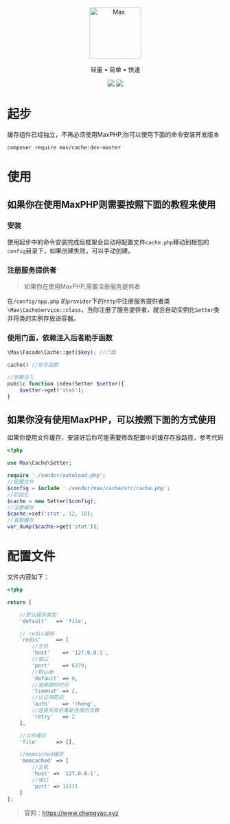 <br>

<p align="center">
<img src="https://raw.githubusercontent.com/topyao/max/master/public/favicon.ico" width="120" alt="Max">
</p>

<p align="center">轻量 • 简单 • 快速</p>

<p align="center">
<img src="https://img.shields.io/badge/php-%3E%3D7.2.0-brightgreen">
<img src="https://img.shields.io/badge/license-apache%202-blue">
</p>

# 起步
缓存组件已经独立，不再必须使用MaxPHP,你可以使用下面的命令安装开发版本

```
composer require max/cache:dev-master
```

# 使用

## 如果你在使用MaxPHP则需要按照下面的教程来使用

### 安装
使用起步中的命令安装完成后框架会自动将配置文件`cache.php`移动到根包的`config`目录下，如果创建失败，可以手动创建。

### 注册服务提供者
> 如果你在使用MaxPHP,需要注册服务提供者

在`/config/app.php` 的`provider`下的`http`中注册服务提供者类`\Max\CacheService::class`，当你注册了服务提供者，就会自动实例化`Setter`类并将类的实例存放进容器。

### 使用门面，依赖注入后者助手函数

```php
\Max\Facade\Cache::get($key); //门面

cache() //助手函数

//依赖注入
pubilc function index(Setter $setter){
    $setter->get('stat');
}
```

## 如果你没有使用MaxPHP，可以按照下面的方式使用

如果你使用文件缓存，安装好后你可能需要修改配置中的缓存存放路径，参考代码
```php
<?php

use Max\Cache\Setter;

require './vendor/autoload.php';
//配置文件
$config = include './vendor/max/cache/src/cache.php';
//初始化
$cache = new Setter($config);
//设置缓存
$cache->set('stat', 12, 10);
//读取缓存
var_dump($cache->get('stat'));

```

# 配置文件

文件内容如下：

```php
<?php

return [

    //默认缓存类型
    'default'   => 'file',

    // redis缓存
    'redis'     => [
        //主机
        'host'    => '127.0.0.1',
        //端口
        'port'    => 6379,
        //默认db
        'default' => 0,
        //连接超时时间
        'timeout' => 2,
        //认证用密码
        'auth'    => 'cheng',
        //连接失败后重新连接的次数
        'retry'   => 2
    ],

    //文件缓存
    'file'      => [],

    //memcached缓存
    'memcached' => [
        //主机
        'host' => '127.0.0.1',
        //端口
        'port' => 11211
    ]
];

```


> 官网：https://www.chengyao.xyz
